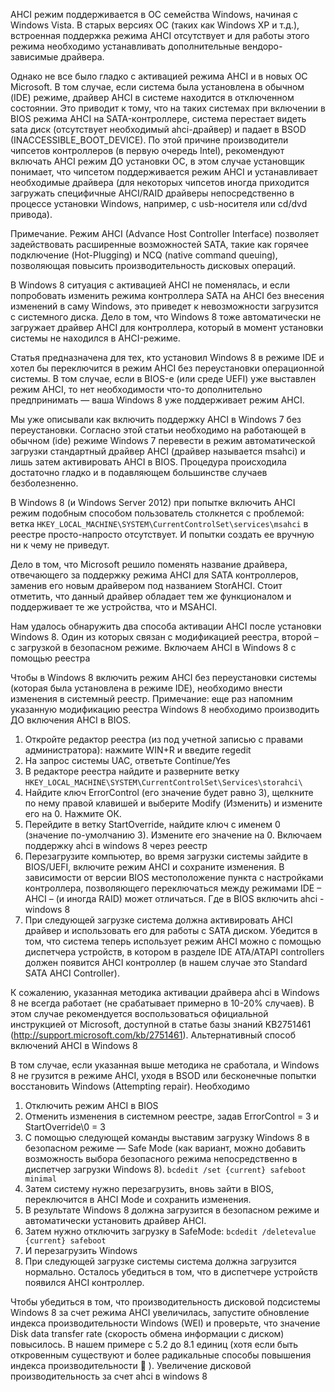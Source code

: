 AHCI режим поддерживается в ОС семейства Windows, начиная с Windows Vista. В старых версиях ОС (таких как Windows XP и т.д.), встроенная поддержка режима AHCI отсутствует и для работы этого режима необходимо устанавливать дополнительные вендоро-зависимые драйвера.

Однако не все было гладко с активацией режима AHCI и в новых ОС Microsoft. В том случае, если система была установлена в обычном (IDE) режиме, драйвер AHCI в системе находится в отключенном состоянии. Это приводит к тому, что на таких системах при включении в BIOS режима AHCI на SATA-контроллере, система перестает видеть sata диск (отсутствует необходимый ahci-драйвер) и падает в BSOD (INACCESSIBLE_BOOT_DEVICE). По этой причине производители чипсетов контроллеров (в первую очередь Intel), рекомендуют включать AHCI режим ДО установки ОС, в этом случае установщик понимает, что чипсетом поддерживается режим AHCI и устанавливает необходимые драйвера (для некоторых чипсетов иногда приходится загружать специфичные AHCI/RAID драйверы непосредственно в процессе установки Windows, например, с usb-носителя или cd/dvd привода).

Примечание. Режим AHCI (Advance Host Controller Interface) позволяет задействовать расширенные возможностей SATA, такие как горячее подключение (Hot-Plugging) и NCQ (native command queuing), позволяющая повысить производительность дисковых операций.

В Windows 8 ситуация с активацией AHCI не поменялась, и если попробовать изменить режима контроллера SATA на AHCI без внесения изменений в саму Windows, это приведет к невозможности загрузится с системного диска. Дело в том, что Windows 8 тоже автоматически не загружает драйвер AHCI для контроллера, который в момент установки системы не находился в AHCI-режиме.

Статья предназначена для тех, кто установил Windows 8 в режиме IDE и хотел бы переключится в режим AHCI без переустановки операционной системы. В том случае, если в BIOS-е (или среде UEFI) уже выставлен режим AHCI, то нет необходимости что-то дополнительно предпринимать — ваша Windows 8 уже поддерживает режим AHCI.

Мы уже описывали как включить поддержку AHCI в Windows 7 без переустановки. Согласно этой статьи необходимо на работающей в обычном (ide) режиме Windows 7 перевести в режим автоматической загрузки стандартный драйвер AHCI (драйвер называется msahci) и лишь затем активировать AHCI в BIOS. Процедура происходила достаточно гладко и в подавляющем большинстве случаев безболезненно.

В Windows 8 (и Windows Server 2012) при попытке включить AHCI режим подобным способом пользователь столкнется с проблемой: ветка `HKEY_LOCAL_MACHINE\SYSTEM\CurrentControlSet\services\msahci` в реестре просто-напросто отсутствует. И попытки создать ее вручную ни к чему не приведут.

Дело в том, что Microsoft решило поменять название драйвера, отвечающего за поддержку режима AHCI для SATA контроллеров, заменив его новым драйвером под названием StorAHCI. Стоит отметить, что данный драйвер обладает тем же функционалом и поддерживает те же устройства, что и MSAHCI.

Нам удалось обнаружить два способа активации AHCI после установки Windows 8. Один из которых связан с модификацией реестра, второй – с загрузкой в безопасном режиме.
Включаем AHCI в Windows 8 с помощью реестра

Чтобы в Windows 8 включить режим AHCI без переустановки системы (которая была установлена в режиме IDE), необходимо внести изменения в системный реестр.
Примечание: еще раз напомним указанную модификацию реестра Windows 8 необходимо производить ДО включения AHCI в BIOS.

1. Откройте редактор реестра (из под учетной записью с правами администратора): нажмите WIN+R и введите regedit
1. На запрос системы UAC, ответьте Continue/Yes
1. В редакторе реестра найдите и разверните ветку `HKEY_LOCAL_MACHINE\SYSTEM\CurrentControlSet\Services\storahci\`
1. Найдите ключ ErrorControl (его значение будет равно 3), щелкните по нему правой клавишей и выберите Modify (Изменить) и измените его на 0. Нажмите ОК.
1. Перейдите в ветку StartOverride, найдите ключ с именем 0 (значение по-умолчанию 3). Измените его значение на 0. Включаем поддержку ahci в windows 8 через реестр
1. Перезагрузите компьютер, во время загрузки системы зайдите в BIOS/UEFI, включите режим AHCI и сохраните изменения. В зависимости от версии BIOS местоположение пункта с настройками контроллера, позволяющего переключаться между режимами IDE – AHCI – (и иногда RAID) может отличаться. Где в BIOS включить ahci - windows 8
1. При следующей загрузке система должна активировать AHCI драйвер и использовать его для работы с SATA диском. Убедится в том, что система теперь использует режим AHCI можно с помощью диспетчера устройств, в котором в разделе IDE ATA/ATAPI controllers должен появится AHCI контроллер (в нашем случае это Standard SATA AHCI Controller).

К сожалению, указанная методика активации драйвера ahci в Windows 8 не всегда работает (не срабатывает примерно в 10-20% случаев). В этом случае рекомендуется воспользоваться официальной инструкцией от Microsoft, доступной в статье базы знаний KB2751461 (http://support.microsoft.com/kb/2751461).
Альтернативный способ включений AHCI в Windows 8

В том случае, если указанная выше методика не сработала, и Windows 8 не грузится в режиме AHCI, уходя в BSOD или бесконечные попытки восстановить Windows (Attempting repair). Необходимо

1. Отключить режим AHCI в BIOS
2. Отменить изменения в системном реестре, задав ErrorControl = 3 и StartOverride\0 = 3
1. С помощью следующей команды выставим загрузку Windows 8 в безопасном режиме — Safe Mode (как вариант, можно добавить возможность выбора безопасного режима непосредственно в диспетчер загрузки Windows 8).
`bcdedit /set {current} safeboot minimal`
1. Затем систему нужно перезагрузить, вновь зайти в BIOS, переключится в AHCI Mode и сохранить изменения.
1. В результате Windows 8 должна загрузится в безопасном режиме и автоматически установить драйвер AHCI.
1. Затем нужно отключить загрузку в SafeMode:
`bcdedit /deletevalue {current} safeboot`
1. И перезагрузить Windows
1. При следующей загрузке системы система должна загрузится нормально. Осталось убедиться в том, что в диспетчере устройств появился AHCI контроллер.

Чтобы убедиться в том, что производительность дисковой подсистемы Windows 8 за счет режима AHCI увеличилась, запустите обновление индекса производительности Windows (WEI) и проверьте, что значение Disk data transfer rate (скорость обмена информации с диском) повысилось. В нашем примере с 5.2 до 8.1 единиц (хотя если быть откровенным существуют и более радикальные способы повышения индекса производительности 🙂 ). Увеличение дисковой производительность за счет ahci в windows 8